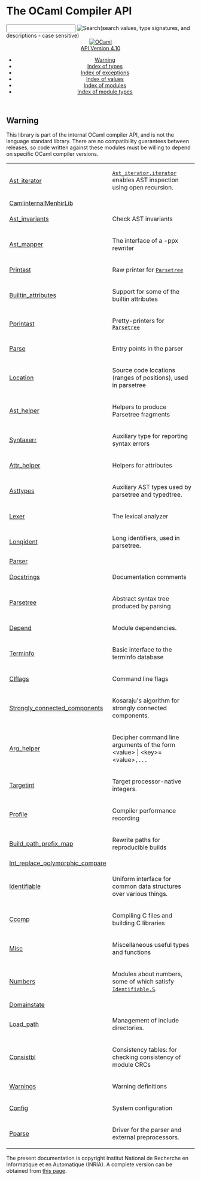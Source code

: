 <!-- ((! set title API !)) ((! set documentation !)) ((! set api !)) ((! set nobreadcrumb !)) -->
<div class="api"><h1>The OCaml Compiler API</h1><div class="api_search"><input type="text" name="apisearch" id="api_search" oninput="mySearch(true);" onkeypress="this.oninput();" onclick="this.oninput();" onpaste="this.oninput();">
<img src="search_icon.svg" alt="Search" class="svg" onclick="mySearch(true)"><span class="search_comment">(search values, type signatures, and descriptions - case sensitive)</span></div>
<div id="search_results"></div><header><nav class="toc brand"><a class="brand" href="https://ocaml.org/"><img src="colour-logo-gray.svg" class="svg" alt="OCaml"></a></nav><nav class="toc"><div class="toc_version"><a href="/docs" id="version-select">API Version 4.10</a></div><div class="toc_title"><a href="#top"></a></div><ul><li><a href="#1_Warning">Warning</a></li>
<li><a href="index_types.html">Index of types</a></li>
<li><a href="index_exceptions.html">Index of exceptions</a></li>
<li><a href="index_values.html">Index of values</a></li>
<li><a href="index_modules.html">Index of modules</a></li>
<li><a href="index_module_types.html">Index of module types</a></li>
</ul></nav></header>
<div class="info-desc">


<h2 id="1_Warning">Warning</h2><p>This library is part of the internal OCaml compiler API, and is
not the language standard library.
  There are no compatibility guarantees between releases, so code written
against these modules must be willing to depend on specific OCaml compiler
versions.</p>

<p></p><table class="indextable module-list">
<tbody><tr><td class="module"><a href="Ast_iterator.html">Ast_iterator</a></td><td><div class="info">
<p><a href="Ast_iterator.html#TYPEiterator"><code class="code"><span class="constructor">Ast_iterator</span>.iterator</code></a> enables AST inspection using open recursion.</p>

</div>
</td></tr>
<tr><td class="module"><a href="CamlinternalMenhirLib.html">CamlinternalMenhirLib</a></td><td></td></tr>
<tr><td class="module"><a href="Ast_invariants.html">Ast_invariants</a></td><td><div class="info">
<p>Check AST invariants</p>

</div>
</td></tr>
<tr><td class="module"><a href="Ast_mapper.html">Ast_mapper</a></td><td><div class="info">
<p>The interface of a -ppx rewriter</p>

</div>
</td></tr>
<tr><td class="module"><a href="Printast.html">Printast</a></td><td><div class="info">
<p>Raw printer for <a href="Parsetree.html"><code class="code"><span class="constructor">Parsetree</span></code></a></p>

</div>
</td></tr>
<tr><td class="module"><a href="Builtin_attributes.html">Builtin_attributes</a></td><td><div class="info">
<p>Support for some of the builtin attributes</p>

</div>
</td></tr>
<tr><td class="module"><a href="Pprintast.html">Pprintast</a></td><td><div class="info">
<p>Pretty-printers for <a href="Parsetree.html"><code class="code"><span class="constructor">Parsetree</span></code></a></p>

</div>
</td></tr>
<tr><td class="module"><a href="Parse.html">Parse</a></td><td><div class="info">
<p>Entry points in the parser</p>

</div>
</td></tr>
<tr><td class="module"><a href="Location.html">Location</a></td><td><div class="info">
<p>Source code locations (ranges of positions), used in parsetree</p>

</div>
</td></tr>
<tr><td class="module"><a href="Ast_helper.html">Ast_helper</a></td><td><div class="info">
<p>Helpers to produce Parsetree fragments</p>

</div>
</td></tr>
<tr><td class="module"><a href="Syntaxerr.html">Syntaxerr</a></td><td><div class="info">
<p>Auxiliary type for reporting syntax errors</p>

</div>
</td></tr>
<tr><td class="module"><a href="Attr_helper.html">Attr_helper</a></td><td><div class="info">
<p>Helpers for attributes</p>

</div>
</td></tr>
<tr><td class="module"><a href="Asttypes.html">Asttypes</a></td><td><div class="info">
<p>Auxiliary AST types used by parsetree and typedtree.</p>

</div>
</td></tr>
<tr><td class="module"><a href="Lexer.html">Lexer</a></td><td><div class="info">
<p>The lexical analyzer</p>

</div>
</td></tr>
<tr><td class="module"><a href="Longident.html">Longident</a></td><td><div class="info">
<p>Long identifiers, used in parsetree.</p>

</div>
</td></tr>
<tr><td class="module"><a href="Parser.html">Parser</a></td><td></td></tr>
<tr><td class="module"><a href="Docstrings.html">Docstrings</a></td><td><div class="info">
<p>Documentation comments</p>

</div>
</td></tr>
<tr><td class="module"><a href="Parsetree.html">Parsetree</a></td><td><div class="info">
<p>Abstract syntax tree produced by parsing</p>

</div>
</td></tr>
<tr><td class="module"><a href="Depend.html">Depend</a></td><td><div class="info">
<p>Module dependencies.</p>

</div>
</td></tr>
<tr><td class="module"><a href="Terminfo.html">Terminfo</a></td><td><div class="info">
<p>Basic interface to the terminfo database</p>

</div>
</td></tr>
<tr><td class="module"><a href="Clflags.html">Clflags</a></td><td><div class="info">
<p>Command line flags</p>

</div>
</td></tr>
<tr><td class="module"><a href="Strongly_connected_components.html">Strongly_connected_components</a></td><td><div class="info">
<p>Kosaraju's algorithm for strongly connected components.</p>

</div>
</td></tr>
<tr><td class="module"><a href="Arg_helper.html">Arg_helper</a></td><td><div class="info">
<p>Decipher command line arguments of the form
        &lt;value&gt; | &lt;key&gt;=&lt;value&gt;<code class="code">,...</code></p>

</div>
</td></tr>
<tr><td class="module"><a href="Targetint.html">Targetint</a></td><td><div class="info">
<p>Target processor-native integers.</p>

</div>
</td></tr>
<tr><td class="module"><a href="Profile.html">Profile</a></td><td><div class="info">
<p>Compiler performance recording</p>

</div>
</td></tr>
<tr><td class="module"><a href="Build_path_prefix_map.html">Build_path_prefix_map</a></td><td><div class="info">
<p>Rewrite paths for reproducible builds</p>

</div>
</td></tr>
<tr><td class="module"><a href="Int_replace_polymorphic_compare.html">Int_replace_polymorphic_compare</a></td><td></td></tr>
<tr><td class="module"><a href="Identifiable.html">Identifiable</a></td><td><div class="info">
<p>Uniform interface for common data structures over various things.</p>

</div>
</td></tr>
<tr><td class="module"><a href="Ccomp.html">Ccomp</a></td><td><div class="info">
<p>Compiling C files and building C libraries</p>

</div>
</td></tr>
<tr><td class="module"><a href="Misc.html">Misc</a></td><td><div class="info">
<p>Miscellaneous useful types and functions</p>

</div>
</td></tr>
<tr><td class="module"><a href="Numbers.html">Numbers</a></td><td><div class="info">
<p>Modules about numbers, some of which satisfy <a href="Identifiable.S.html"><code class="code"><span class="constructor">Identifiable</span>.<span class="constructor">S</span></code></a>.</p>

</div>
</td></tr>
<tr><td class="module"><a href="Domainstate.html">Domainstate</a></td><td></td></tr>
<tr><td class="module"><a href="Load_path.html">Load_path</a></td><td><div class="info">
<p>Management of include directories.</p>

</div>
</td></tr>
<tr><td class="module"><a href="Consistbl.html">Consistbl</a></td><td><div class="info">
<p>Consistency tables: for checking consistency of module CRCs</p>

</div>
</td></tr>
<tr><td class="module"><a href="Warnings.html">Warnings</a></td><td><div class="info">
<p>Warning definitions</p>

</div>
</td></tr>
<tr><td class="module"><a href="Config.html">Config</a></td><td><div class="info">
<p>System configuration</p>

</div>
</td></tr>
<tr><td class="module"><a href="Pparse.html">Pparse</a></td><td><div class="info">
<p>Driver for the parser and external preprocessors.</p>

</div>
</td></tr>
</tbody></table><p></p>
</div>


<div class="copyright">The present documentation is copyright Institut National de Recherche en Informatique et en Automatique (INRIA). A complete version can be obtained from <a href="http://caml.inria.fr/pub/docs/manual-ocaml/">this page</a>.</div></div>